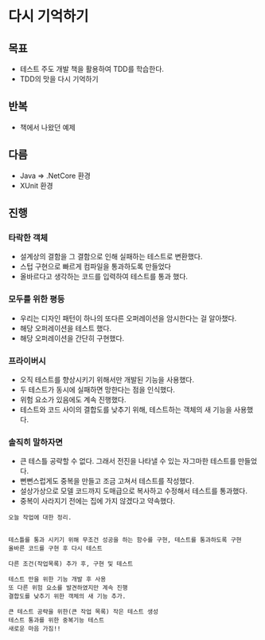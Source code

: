 # 다시 기억하기

## 목표

* 테스트 주도 개발 책을 활용하여 TDD를 학습한다.
* TDD의 맛을 다시 기억하기

## 반복

* 책에서 나왔던 예제

## 다름

* Java => .NetCore 환경
* XUnit 환경

## 진행

### 타락한 객체

* 설계상의 결함을 그 결함으로 인해 실패하는 테스트로 변환했다.
* 스텁 구현으로 빠르게 컴파일을 통과하도록 만들었다
* 올바르다고 생각하는 코드를 입력하여 테스트를 통과 했다.

### 모두를 위한 평등

* 우리는 디자인 패턴이 하나의 또다른 오퍼레이션을 암시한다는 걸 알아챘다.
* 해당 오퍼레이션을 테스트 했다.
* 해당 오퍼레이션을 간단히 구현했다.

### 프라이버시

* 오직 테스트를 향상시키기 위해서만 개발된 기능을 사용했다.
* 두 테스트가 동시에 실패하면 망한다는 점을 인식했다.
* 위험 요소가 있음에도 계속 진행했다.
* 테스트와 코드 사이의 결합도를 낮추기 위해, 테스트하는 객체의 새 기능을 사용했다.

### 솔직히 말하자면

* 큰 테스틀 공략할 수 없다. 그래서 전진을 나타낼 수 있는 자그마한 테스트를 만들었다.
* 뻔뻔스럽게도 중복을 만들고 조금 고쳐서 테스트를 작성했다.
* 설상가상으로 모델 코드까지 도매급으로 복사하고 수정해서 테스트를 통과했다.
* 중복이 사라지기 전에는 집에 가지 않겠다고 약속했다.

```
오늘 작업에 대한 정리.


테스틀를 통과 시키기 위해 무조건 성공을 하는 함수를 구현, 테스트를 통과하도록 구현
올바른 코드를 구현 후 다시 테스트

다른 조건(작업목록) 추가 후, 구현 및 테스트

테스트 만을 위한 기능 개발 후 사용
또 다른 위험 요소를 발견하였지만 계속 진행
결합도를 낮추기 위한 객체의 새 기능 추가.

큰 테스트 공략을 위한(큰 작업 목록) 작은 테스트 생성
테스트 통과를 위한 중복기능 테스트
새로운 마음 가짐!!
```